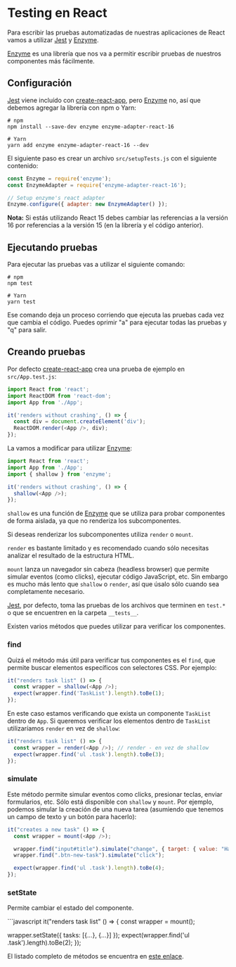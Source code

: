 # Testing en React

Para escribir las pruebas automatizadas de nuestras aplicaciones de React vamos a utilizar [Jest](https://facebook.github.io/jest/) y [Enzyme](http://airbnb.io/enzyme/).

[Enzyme](http://airbnb.io/enzyme/) es una librería que nos va a permitir escribir pruebas de nuestros componentes más fácilmente.

## Configuración

[Jest](https://facebook.github.io/jest/) viene incluído con [create-react-app](https://github.com/facebook/create-react-app), pero [Enzyme](http://airbnb.io/enzyme/) no, así que debemos agregar la librería con npm o Yarn:

```text
# npm
npm install --save-dev enzyme enzyme-adapter-react-16

# Yarn
yarn add enzyme enzyme-adapter-react-16 --dev
```

El siguiente paso es crear un archivo `src/setupTests.js` con el siguiente contenido:

```javascript
const Enzyme = require('enzyme');
const EnzymeAdapter = require('enzyme-adapter-react-16');

// Setup enzyme's react adapter
Enzyme.configure({ adapter: new EnzymeAdapter() });
```

**Nota:** Si estás utilizando React 15 debes cambiar las referencias a la versión 16 por referencias a la versión 15 \(en la librería y el código anterior\).

## Ejecutando pruebas

Para ejecutar las pruebas vas a utilizar el siguiente comando:

```text
# npm
npm test

# Yarn
yarn test
```

Ese comando deja un proceso corriendo que ejecuta las pruebas cada vez que cambia el código. Puedes oprimir "a" para ejecutar todas las pruebas y "q" para salir.

## Creando pruebas

Por defecto [create-react-app](https://github.com/facebook/create-react-app) crea una prueba de ejemplo en `src/App.test.js`:

```javascript
import React from 'react';
import ReactDOM from 'react-dom';
import App from './App';

it('renders without crashing', () => {
  const div = document.createElement('div');
  ReactDOM.render(<App />, div);
});
```

La vamos a modificar para utilizar [Enzyme](http://airbnb.io/enzyme/):

```javascript
import React from 'react';
import App from './App';
import { shallow } from 'enzyme';

it('renders without crashing', () => {
  shallow(<App />);
});
```

`shallow` es una función de [Enzyme](http://airbnb.io/enzyme/) que se utiliza para probar componentes de forma aislada, ya que no renderiza los subcomponentes.

Si deseas renderizar los subcomponentes utiliza `render` o `mount`.

`render` es bastante limitado y es recomendado cuando sólo necesitas analizar el resultado de la estructura HTML.

`mount` lanza un navegador sin cabeza \(headless browser\) que permite simular eventos \(como clicks\), ejecutar código JavaScript, etc. Sin embargo es mucho más lento que `shallow` o `render`, así que úsalo sólo cuando sea completamente necesario.

[Jest](https://facebook.github.io/jest/), por defecto, toma las pruebas de los archivos que terminen en `test.*` o que se encuentren en la carpeta `__tests__`.

Existen varios métodos que puedes utilizar para verificar los componentes.

### find

Quizá el método más útil para verificar tus componentes es el `find`, que permite buscar elementos específicos con selectores CSS. Por ejemplo:

```javascript
it("renders task list" () => {
  const wrapper = shallow(<App />);
  expect(wrapper.find('TaskList').length).toBe(1);
});
```

En este caso estamos verificando que exista un componente `TaskList` dentro de `App`. Si queremos verificar los elementos dentro de `TaskList` utilizaríamos `render` en vez de `shallow`:

```javascript
it("renders task list" () => {
  const wrapper = render(<App />); // render - en vez de shallow
  expect(wrapper.find('ul .task').length).toBe(3);
});
```

### simulate

Este método permite simular eventos como clicks, presionar teclas, enviar formularios, etc. Sólo está disponible con `shallow` y `mount`. Por ejemplo, podemos simular la creación de una nueva tarea \(asumiendo que tenemos un campo de texto y un botón para hacerlo\):

```javascript
it("creates a new task" () => {
  const wrapper = mount(<App />);

  wrapper.find("input#title").simulate("change", { target: { value: "Hacer mercado" }})
  wrapper.find(".btn-new-task").simulate("click");

  expect(wrapper.find('ul .task').length).toBe(4);
});
```

### setState

Permite cambiar el estado del componente.

\`\`\`javascript it\("renders task list" \(\) =&gt; { const wrapper = mount\(\);

wrapper.setState\({ tasks: \[{...}, {...}\] }\); expect\(wrapper.find\('ul .task'\).length\).toBe\(2\); }\);

El listado completo de métodos se encuentra en [este enlace](http://airbnb.io/enzyme/docs/api/).

